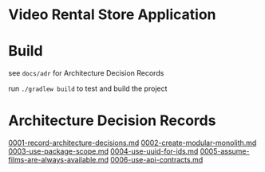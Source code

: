 Video Rental Store Application
==============

# Build

see `docs/adr` for Architecture Decision Records

run `./gradlew build` to test and build the project

# Architecture Decision Records

[0001-record-architecture-decisions.md](docs/adr/0001-record-architecture-decisions.md)
[0002-create-modular-monolith.md](docs/adr/0002-create-modular-monolith.md)
[0003-use-package-scope.md](docs/adr/0003-use-package-scope.md)
[0004-use-uuid-for-ids.md](docs/adr/0004-use-uuid-for-ids.md)
[0005-assume-films-are-always-available.md](docs/adr/0005-assume-films-are-always-available.md)
[0006-use-api-contracts.md](docs/adr/0006-use-api-contracts.md)
